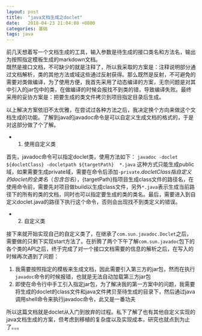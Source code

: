 ```yaml
---
layout: post
title:  "java文档生成之doclet"
date:   2018-04-23 21:04:08 +0800
categories: 基础
tags: java
---
```


前几天想着写一个文档生成的工具，输入参数是待生成的接口类名和方法名，输出为按照指定模板生成的markdown文档。    
既然是接口文档，不可缺少的就是注释了，所以我采取的方案是：注释说明部分通过文档解析，类的其他方法或域这些通过反射获得。那么既然是反射，不可避免的需要对类做编译，为了使用方便，我首先采用了动态编译的方案，无奈问题是对其中引入的jar包中的类，在做编译的时候会报找不到类的错，导致编译失败。最终采用的妥协方案是：把要生成的类文件拷贝到项目指定目录后生成。

以上解决方案依旧不太优雅，在尝试过各种方法之后，我决定换个方向来做这个文档生成的功能。了解到java的javadoc命令是可以自定义生成文档的格式的，于是对这部分做了个了解。

* 1. 使用自定义类

首先，javadoc命令可以指定doclet类，使用方法如下：
`javadoc -doclet ${docletClass} -docletpath ${targetPath}  *.java`
这种方式只能生成public域，如果需要生成private域，需要在命令后添加`-private`.${docletClass}指自定义的doclet的全类名（包含包名），${targetPath}指项目生成class文件的路径名，在使用命令前，需要先对项目做build以生成class文件，另外`*.java`表示生成当前路径下的所有的类的文档，同时也可以指定要生成的类的类名。最后，需要进入到自定义doclet.java的路径下执行这个命令，否则会出现找不到类定义的错误。

* 2. 自定义类

接下来就开始实现自己的自定义类了，在继承了`com.sun.javadoc.Doclet`之后，需要做的只剩下实现start方法了。在折腾了两个下午了解`com.sun.javadoc`包下的各个类的API之后，终于完成了对一个接口文档需要的信息的解析之后，在写入的时候再次遇到了问题：
1. 我需要按照指定的模板来生成文档，因此需要引入第三方的jar包，然而在执行`javadoc`命令的时候报错，也就是无法自动加载第三方jar包
2. 即使在命令行中手工引入指定jar包，为了解决我的第一方案中的问题，我需要将生成的doclet的class文件和java文件拷贝至待生成的目录下，然后通过java调用shell命令来执行javadoc命令，此又是一番功夫

所以这篇文档就是doclet从入门到放弃的过程。私下了解了也有其他自定义实现的java文档生成的方案，但考虑到移植的复杂度以及实现成本，研究也就点到为止了。。。
